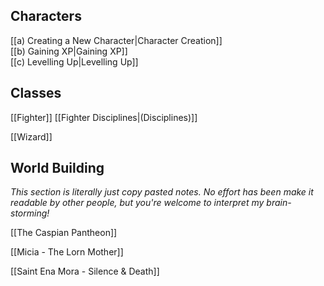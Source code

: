 ## Characters
[[a) Creating a New Character|Character Creation]]<br>[[b) Gaining XP|Gaining XP]]<br>[[c) Levelling Up|Levelling Up]]

## Classes
[[Fighter]] [[Fighter Disciplines|(Disciplines)]]

[[Wizard]]

## World Building
*This section is literally just copy pasted notes. No effort has been make it readable by other people, but you're welcome to interpret my brain-storming!*

[[The Caspian Pantheon]]

[[Micia - The Lorn Mother]]

[[Saint Ena Mora - Silence & Death]]


